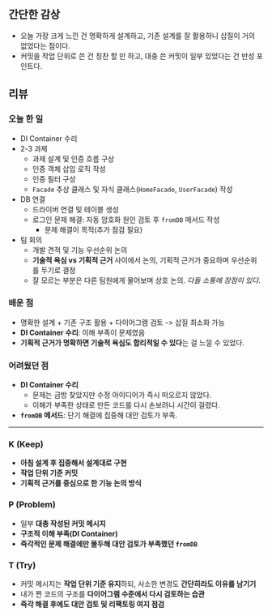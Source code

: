 ## 간단한 감상
- 오늘 가장 크게 느낀 건 명확하게 설계하고, 기존 설계를 잘 활용하니 삽질이 거의 없었다는 점이다.  
- 커밋을 작업 단위로 쓴 건 칭찬 할 만 하고, 대충 쓴 커밋이 일부 있었다는 건 반성 포인트다.  


## 리뷰

### 오늘 한 일
- DI Container 수리
- 2-3 과제
  - 과제 설계 및 인증 흐름 구상
  - 인증 객체 삽입 로직 작성
  - 인증 필터 구성
  - `Facade` 추상 클래스 및 자식 클래스(`HomeFacade`, `UserFacade`) 작성
- DB 연결
  - 드라이버 연결 및 테이블 생성
  - 로그인 문제 해결: 자동 암호화 원인 검토 후 `fromDB` 메서드 작성
    - 문제 해결이 목적(추가 점검 필요)
- 팀 회의
  - 개발 견적 및 기능 우선순위 논의  
  - **기술적 욕심 vs 기획적 근거** 사이에서 논의, 기획적 근거가 중요하며 우선순위를 두기로 결정 
  - 잘 모르는 부분은 다른 팀원에게 물어보며 상호 논의. _다들 소통에 장점이 있다_.

### 배운 점
- 명확한 설계 + 기존 구조 활용 + 다이어그램 검토 -> 삽질 최소화 가능  
- **DI Container 수리**: 이해 부족이 문제였음  
- **기획적 근거가 명확하면 기술적 욕심도 합리적일 수 있다**는 걸 느낄 수 있었다.

### 어려웠던 점
- **DI Container 수리**  
  - 문제는 금방 찾았지만 수정 아이디어가 즉시 떠오르지 않았다.  
  - 이해가 부족한 상태로 만든 코드를 다시 손보려니 시간이 걸렸다.  
- **`fromDB` 메서드**: 단기 해결에 집중해 대안 검토가 부족.

---

### K (Keep)
- **아침 설계 후 집중해서 설계대로 구현**  
- **작업 단위 기준 커밋**  
- **기획적 근거를 중심으로 한 기능 논의 방식**

### P (Problem)
- 일부 **대충 작성된 커밋 메시지**  
- **구조적 이해 부족(DI Container)**  
- **즉각적인 문제 해결에만 몰두해 대안 검토가 부족했던 `fromDB`**

### T (Try)
- 커밋 메시지는 **작업 단위 기준 유지**하되, 사소한 변경도 **간단히라도 이유를 남기기**  
- 내가 짠 코드의 구조를 **다이어그램 수준에서 다시 검토하는 습관**  
- **즉각 해결 후에도 대안 검토 및 리팩토링 여지 점검**